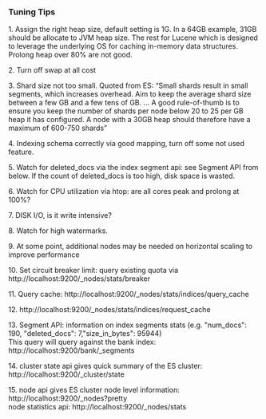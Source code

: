 ### Tuning Tips

<p>1.	Assign the right heap size, default setting is 1G. In a 64GB example, 31GB should be allocate to JVM heap size. The rest for Lucene which is designed to leverage the underlying OS for caching in-memory data structures.  Prolong heap over 80% are not good.</p>
<p>2.	Turn off swap at all cost</p>
<p>3.	Shard size not too small. Quoted from ES: “Small shards result in small segments, which increases overhead. Aim to keep the average shard size between a few GB and a few tens of GB. … A good rule-of-thumb is to ensure you keep the number of shards per node below 20 to 25 per GB heap it has configured. A node with a 30GB heap should therefore have a maximum of 600-750 shards”</p>
<p>4.	Indexing schema correctly via good mapping, turn off some not used feature.</p>
<p>5.	Watch for deleted_docs via the index segment api: see Segment API from below.
 If the count of deleted_docs is too high, disk space is wasted.
</p>
<p>6.	Watch for CPU utilization via htop: are all cores peak and prolong at 100%?</p>
<p>7.	DISK I/O, is it write intensive?</p>
<p>8.	Watch for high watermarks.</p>
<p>9.	At some point, additional nodes may be needed on horizontal scaling to improve performance</p>
<p>10.	Set circuit breaker limit: query existing quota via http://localhost:9200/_nodes/stats/breaker</p>
<p>11.	Query cache: http://localhost:9200/_nodes/stats/indices/query_cache</p>
<p>12.	http://localhost:9200/_nodes/stats/indices/request_cache</p>
<p>13. Segment API: information on index segments stats (e.g. "num_docs": 190, "deleted_docs": 7,"size_in_bytes": 95944)<br>
 This query will query against the bank index: http://localhost:9200/bank/_segments
</p>
<p>
14. cluster state api gives quick summary of the ES cluster: http://localhost:9200/_cluster/state  
</p>
<p>15. node api gives ES cluster node level information: http://localhost:9200/_nodes?pretty<br>
 node statistics api: http://localhost:9200/_nodes/stats
</p>
